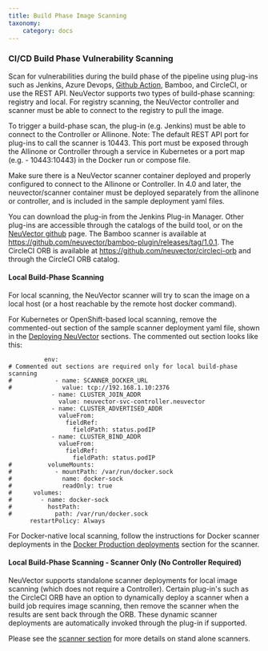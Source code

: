 ```yaml
---
title: Build Phase Image Scanning
taxonomy:
    category: docs
---
```


### CI/CD Build Phase Vulnerability Scanning

Scan for vulnerabilities during the build phase of the pipeline using plug-ins such as Jenkins, Azure Devops, [Github Action](https://github.com/neuvector/neuvector-image-scan-action), Bamboo, and CircleCI, or use the REST API. NeuVector supports two types of build-phase scanning: registry and local. For registry scanning, the NeuVector controller and scanner must be able to connect to the registry to pull the image. 

To trigger a build-phase scan, the plug-in (e.g. Jenkins) must be able to connect to the Controller or Allinone. Note: The default REST API port for plug-ins to call the scanner is 10443. This port must be exposed through the Allinone or Controller through a service in Kubernetes or a port map (e.g. - 10443:10443) in the Docker run or compose file.

Make sure there is a NeuVector scanner container deployed and properly configured to connect to the Allinone or Controller. In 4.0 and later, the neuvector/scanner container must be deployed separately from the allinone or controller, and is included in the sample deployment yaml files.

You can download the plug-in from the Jenkins Plug-in Manager. Other plug-ins are accessible through the catalogs of the build tool, or on the [NeuVector github](https://github.com/neuvector) page. The Bamboo scanner is available at https://github.com/neuvector/bamboo-plugin/releases/tag/1.0.1.  The CircleCI ORB is available at https://github.com/neuvector/circleci-orb and through the CircleCI ORB catalog. 

#### Local Build-Phase Scanning
For local scanning, the NeuVector scanner will try to scan the image on a local host (or a host reachable by the remote host docker command).

For Kubernetes or OpenShift-based local scanning, remove the commented-out section of the sample scanner deployment yaml file, shown in the [Deploying NeuVector](/deploying/kubernetes#deploy-using-kubernetes) sections. The commented out section looks like this:

```
          env:
# Commented out sections are required only for local build-phase scanning
#            - name: SCANNER_DOCKER_URL
#              value: tcp://192.168.1.10:2376
            - name: CLUSTER_JOIN_ADDR
              value: neuvector-svc-controller.neuvector
            - name: CLUSTER_ADVERTISED_ADDR
              valueFrom:
                fieldRef:
                  fieldPath: status.podIP
            - name: CLUSTER_BIND_ADDR
              valueFrom:
                fieldRef:
                  fieldPath: status.podIP
#          volumeMounts:
#            - mountPath: /var/run/docker.sock
#              name: docker-sock
#              readOnly: true
#      volumes:
#        - name: docker-sock
#          hostPath:
#            path: /var/run/docker.sock
      restartPolicy: Always
```

For Docker-native local scanning, follow the instructions for Docker scanner deployments in the [Docker Production deployments](/deploying/docker#deploy-the-neuvector-scanner-container) section for the scanner. 

#### Local Build-Phase Scanning - Scanner Only (No Controller Required)
NeuVector supports standalone scanner deployments for local image scanning (which does not require a Controller). Certain plug-in's such as the CircleCI ORB have an option to dynamically deploy a scanner when a build job requires image scanning, then remove the scanner when the results are sent back through the ORB. These dynamic scanner deployments are automatically invoked through the plug-in if supported.

Please see the [scanner section](/scanning/scanners) for more details on stand alone scanners.